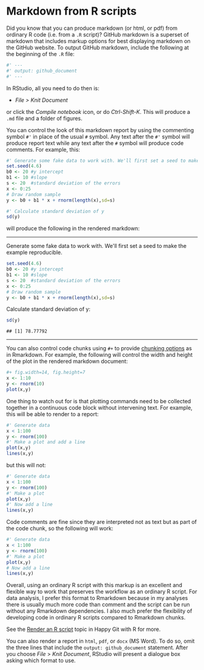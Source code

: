 # Markdown from R scripts
Did you know that you can produce markdown (or html, or pdf) from ordinary R code (i.e. from a `.R` script)? GitHub markdown is a superset of markdown that includes markup options for best displaying markdown on the GitHub website. To output GitHub markdown, include the following at the beginning of the `.R` file:

```r
#' ---
#' output: github_document
#' ---
```

In RStudio, all you need to do then is:

* *File > Knit Document*

or click the *Compile notebook* icon, or do *Ctrl-Shift-K*. This will produce a `.md` file and a folder of figures.

You can control the look of this markdown report by using the commenting symbol `#'` in place of the usual `#` symbol. Any text after the `#'` symbol will produce report text while any text after the `#` symbol will produce code comments. For example, this:

```r
#' Generate some fake data to work with. We'll first set a seed to make the example reproducible.
set.seed(4.6)
b0 <- 20 #y intercept
b1 <- 10 #slope
s <- 20  #standard deviation of the errors
x <- 0:25
# Draw random sample
y <- b0 + b1 * x + rnorm(length(x),sd=s)

#' Calculate standard deviation of y
sd(y)
```

will produce the following in the rendered markdown:



------

Generate some fake data to work with. We'll first set a seed to make the example reproducible.

```r
set.seed(4.6)
b0 <- 20 #y intercept
b1 <- 10 #slope
s <- 20  #standard deviation of the errors
x <- 0:25
# Draw random sample
y <- b0 + b1 * x + rnorm(length(x),sd=s)
```
Calculate standard deviation of y:

```r
sd(y)
```

```
## [1] 78.77792
```

------



You can also control code chunks using `#+` to provide [chunking options](https://yihui.name/knitr/options/) as in Rmarkdown. For example,  the following will control the width and height of the plot in the rendered markdown document:

```r
#+ fig.width=14, fig.height=7
x <- 1:10
y <- rnorm(10)
plot(x,y)
```



One thing to watch out for is that plotting commands need to be collected together in a continuous code block without intervening text. For example, this will be able to render to a report:

```r
#' Generate data
x < 1:100
y <- rnorm(100)
#' Make a plot and add a line
plot(x,y)
lines(x,y)
```

but this will not:

```r
#' Generate data
x < 1:100
y <- rnorm(100)
#' Make a plot 
plot(x,y)
#' Now add a line
lines(x,y)
```

Code comments are fine since they are interpreted not as text but as part of the code chunk, so the following will work:

```r
#' Generate data
x < 1:100
y <- rnorm(100)
#' Make a plot 
plot(x,y)
# Now add a line
lines(x,y)
```



Overall, using an ordinary R script with this markup is an excellent and flexible way to work that preserves the workflow as an ordinary R script. For data analysis, I prefer this format to Rmarkdown because in my analyses there is usually much more code than comment and the script can be run without any Rmarkdown dependencies. I also much prefer the flexibility of developing code in ordinary R scripts compared to Rmarkdown chunks.

See the [Render an R script](http://happygitwithr.com/r-test-drive.html) topic in Happy Git with R for more.



You can also render a report in `html`, `pdf`, or `docx` (MS Word). To do so, omit the three lines that include the `output: github_document` statement. After you choose *File* > *Knit Document*, RStudio will present a dialogue box asking which format to use.
